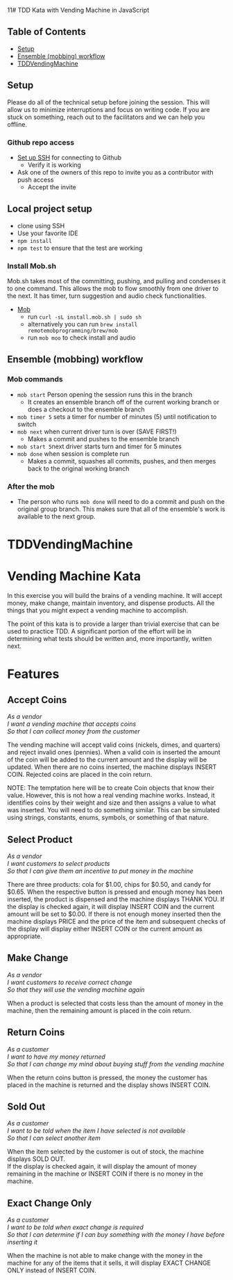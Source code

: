 11# TDD Kata with Vending Machine in JavaScript

## Table of Contents
 - [Setup](#setup)
 - [Ensemble (mobbing) workflow](#ensemble-mobbing-workflow)
 - [TDDVendingMachine](#tddvendingmachine)
 
## Setup
Please do all of the technical setup before joining the session. This will allow us to minimize interruptions and focus on writing code. If you are stuck on something, reach out to the facilitators and we can help you offline.

### Github repo access
- [Set up SSH](https://docs.github.com/en/authentication/connecting-to-github-with-ssh) for connecting to Github
  - Verify it is working
- Ask one of the owners of this repo to invite you as a contributor with push access
  - Accept the invite

## Local project setup
- clone using SSH
- Use your favorite IDE
- `npm install`
- `npm test` to ensure that the test are working

### Install Mob.sh
Mob.sh takes most of the committing, pushing, and pulling and condenses it to one command. This allows the mob to flow smoothly from one driver to the next. It has timer, turn suggestion and audio check functionalities.  
- [Mob](https://github.com/remotemobprogramming/mob)
  - run `curl -sL install.mob.sh | sudo sh`
  - alternatively you can run `brew install remotemobprogramming/brew/mob`
  - run `mob moo` to check install and audio

## Ensemble (mobbing) workflow

### Mob commands
  - `mob start` Person opening the session runs this in the branch
    - It creates an ensemble branch off of the current working branch or does a checkout to the ensemble branch
  - `mob timer 5` sets a timer for number of minutes (5) until notification to switch
  - `mob next` when current driver turn is over (SAVE FIRST!)
    - Makes a commit and pushes to the ensemble branch
  - `mob start 5`next driver starts turn and timer for 5 minutes
  - `mob done` when session is complete run 
    - Makes a commit, squashes all commits, pushes, and then merges back to the original working branch

### After the mob
  - The person who runs `mob done` will need to do a commit and push on the original group branch. This makes sure that all of the ensemble's work is available to the next group.

# TDDVendingMachine
Vending Machine Kata
====================

In this exercise you will build the brains of a vending machine.  It will accept money, make change, maintain inventory, and dispense products.  All the things that you might expect a vending machine to accomplish.

The point of this kata is to provide a larger than trivial exercise that can be used to practice TDD.  A significant portion of the effort will be in determining what tests should be written and, more importantly, written next.

Features
========

Accept Coins
------------
  
_As a vendor_  
_I want a vending machine that accepts coins_  
_So that I can collect money from the customer_  

The vending machine will accept valid coins (nickels, dimes, and quarters) and reject invalid ones (pennies).  When a valid coin is inserted the amount of the coin will be added to the current amount and the display will be updated. When there are no coins inserted, the machine displays INSERT COIN.  Rejected coins are placed in the coin return.

NOTE: The temptation here will be to create Coin objects that know their value.  However, this is not how a real vending machine works.  Instead, it identifies coins by their weight and size and then assigns a value to what  was inserted.  You will need to do something similar.  This can be simulated using strings, constants, enums,  symbols, or something of that nature.

Select Product
--------------

_As a vendor_  
_I want customers to select products_  
_So that I can give them an incentive to put money in the machine_  

There are three products: cola for $1.00, chips for $0.50, and candy for $0.65.  When the respective button is pressed and enough money has been inserted, the product is dispensed and the machine displays THANK YOU.  If the display is checked again, it will display INSERT COIN and the current amount will be set to $0.00.  If there is not enough money inserted then the machine displays PRICE and the price of the item and subsequent checks of the display will display either INSERT COIN or the current amount as appropriate.

Make Change
-----------

_As a vendor_  
_I want customers to receive correct change_  
_So that they will use the vending machine again_  

When a product is selected that costs less than the amount of money in the machine, then the remaining amount is placed in the coin return.

Return Coins
------------

_As a customer_  
_I want to have my money returned_  
_So that I can change my mind about buying stuff from the vending machine_  

When the return coins button is pressed, the money the customer has placed in the machine is returned and the display shows INSERT COIN.

Sold Out
--------

_As a customer_  
_I want to be told when the item I have selected is not available_  
_So that I can select another item_  

When the item selected by the customer is out of stock, the machine displays SOLD OUT.  
If the display is checked again, it will display the amount of money remaining in the machine or INSERT COIN if there is no money in the machine.

Exact Change Only
-----------------

_As a customer_  
_I want to be told when exact change is required_  
_So that I can determine if I can buy something with the money I have before inserting it_  

When the machine is not able to make change with the money in the machine for any of the items that it sells, it will display EXACT CHANGE ONLY instead of INSERT COIN.
